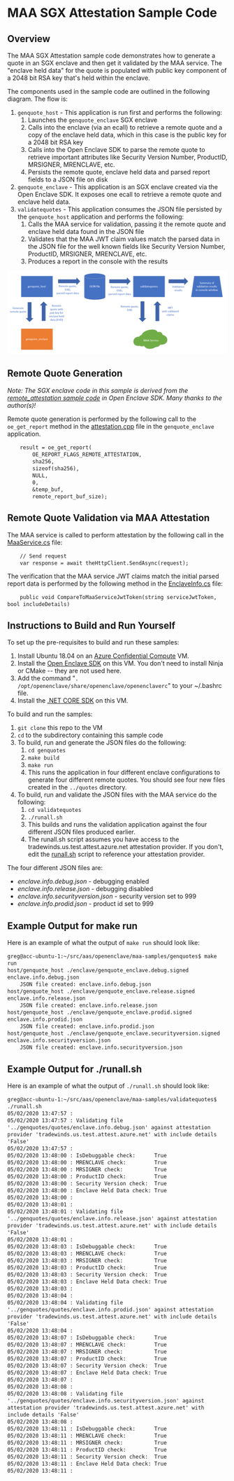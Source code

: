 # MAA SGX Attestation Sample Code
## Overview
The MAA SGX Attestation sample code demonstrates how to generate a quote in an SGX enclave and then get it validated by the MAA service.  The "enclave held data" for the quote is populated with public key component of a 2048 bit RSA key that's held within the enclave.

The components used in the sample code are outlined in the following diagram.  The flow is:
1. ```genquote_host``` - This application is run first and performs the following:
    1. Launches the ```genquote_enclave``` SGX enclave
    1. Calls into the enclave (via an ecall) to retrieve a remote quote and a copy of the enclave held data, which in this case is the public key for a 2048 bit RSA key
    1. Calls into the Open Enclave SDK to parse the remote quote to retrieve important attributes like Security Version Number, ProductID, MRSIGNER, MRENCLAVE, etc.
    1. Persists the remote quote, enclave held data and parsed report fields to a JSON file on disk
1. ```genquote_enclave``` - This application is an SGX enclave created via the Open Enclave SDK.  It exposes one ecall to retrieve a remote quote and enclave held data.
1. ```validatequotes``` - This application consumes the JSON file persisted by the ```genquote_host``` application and performs the following:
    1. Calls the MAA service for validation, passing it the remote quote and enclave held data found in the JSON file
    1. Validates that the MAA JWT claim values match the parsed data in the JSON file for the well known fields like Security Version Number, ProductID, MRSIGNER, MRENCLAVE, etc.
    1. Produces a report in the console with the results

![MAA SGX Attestation Overview Diagram](./docs/maa.sample.diagram.png)

## Remote Quote Generation
*Note: The SGX enclave code in this sample is derived from the [remote_attestation sample code](https://github.com/openenclave/openenclave/tree/master/samples/remote_attestation) in Open Enclave SDK.  Many thanks to the author(s)!*

Remote quote generation is performed by the following call to the ```oe_get_report``` method in the [attestation.cpp](./genquotes/common/attestation.cpp#L43) file in the ```genquote_enclave``` application.
```
    result = oe_get_report(
        OE_REPORT_FLAGS_REMOTE_ATTESTATION,
        sha256,
        sizeof(sha256),
        NULL, 
        0,
        &temp_buf,
        remote_report_buf_size);
```

## Remote Quote Validation via MAA Attestation

The MAA service is called to perform attestation by the following call in the [MaaService.cs](./validatequotes/MaaService.cs#L31) file:

```
    // Send request
    var response = await theHttpClient.SendAsync(request);
```

The verification that the MAA service JWT claims match the initial parsed report data is performed by the following method in the [EnclaveInfo.cs](./validatequotes/EnclaveInfo.cs#L31) file:
```
    public void CompareToMaaServiceJwtToken(string serviceJwtToken, bool includeDetails)
```


## Instructions to Build and Run Yourself

To set up the pre-requisites to build and run these samples:
1. Install Ubuntu 18.04 on an [Azure Confidential Compute](https://azure.microsoft.com/en-us/solutions/confidential-compute/) VM.
1. Install the [Open Enclave SDK](https://github.com/openenclave/openenclave/blob/v0.9.x/docs/GettingStartedDocs/install_oe_sdk-Ubuntu_18.04.md) on this VM.  You don't need to install Ninja or CMake -- they are not used here.
1. Add the command "```. /opt/openenclave/share/openenclave/openenclaverc```" to your ~/.bashrc file.
1. Install the [.NET CORE SDK](https://docs.microsoft.com/en-us/dotnet/core/install/linux-package-manager-ubuntu-1804) on this VM.

To build and run the samples:
1. ```git clone``` this repo to the VM
1. ```cd``` to the subdirectory containing this sample code
1. To build, run and generate the JSON files do the following:
    1. ```cd genquotes```
    1. ```make build```
    1. ```make run```
    1. This runs the application in four different enclave configurations to generate four different remote quotes.  You should see four new files created in the ```../quotes``` directory.
1. To build, run and validate the JSON files with the MAA service do the following:
    1. ```cd validatequotes```
    1. ```./runall.sh```
    1. This builds and runs the validation application against the four different JSON files produced earlier.
    1. The runall.sh script assumes you have access to the tradewinds.us.test.attest.azure.net attestation provider.  If you don't, edit the [runall.sh](./validatequotes/runall.sh#L5) script to reference your attestation provider.  

The four different JSON files are:
* *enclave.info.debug.json* - debugging enabled
* *enclave.info.release.json* - debugging disabled
* *enclave.info.securityversion.json* - security version set to 999
* *enclave.info.prodid.json* - product id set to 999

## Example Output for make run
Here is an example of what the output of ```make run``` should look like:

```
greg@acc-ubuntu-1:~/src/aas/openenclave/maa-samples/genquotes$ make run
host/genquote_host ./enclave/genquote_enclave.debug.signed              enclave.info.debug.json
    JSON file created: enclave.info.debug.json
host/genquote_host ./enclave/genquote_enclave.release.signed            enclave.info.release.json
    JSON file created: enclave.info.release.json
host/genquote_host ./enclave/genquote_enclave.prodid.signed             enclave.info.prodid.json
    JSON file created: enclave.info.prodid.json
host/genquote_host ./enclave/genquote_enclave.securityversion.signed    enclave.info.securityversion.json
    JSON file created: enclave.info.securityversion.json
```

## Example Output for ./runall.sh
Here is an example of what the output of ```./runall.sh``` should look like:

```
greg@acc-ubuntu-1:~/src/aas/openenclave/maa-samples/validatequotes$ ./runall.sh 
05/02/2020 13:47:57 : 
05/02/2020 13:47:57 : Validating file '../genquotes/quotes/enclave.info.debug.json' against attestation provider 'tradewinds.us.test.attest.azure.net' with include details 'False'
05/02/2020 13:47:57 : 
05/02/2020 13:48:00 : IsDebuggable check:      True
05/02/2020 13:48:00 : MRENCLAVE check:         True
05/02/2020 13:48:00 : MRSIGNER check:          True
05/02/2020 13:48:00 : ProductID check:         True
05/02/2020 13:48:00 : Security Version check:  True
05/02/2020 13:48:00 : Enclave Held Data check: True
05/02/2020 13:48:00 : 
05/02/2020 13:48:01 : 
05/02/2020 13:48:01 : Validating file '../genquotes/quotes/enclave.info.release.json' against attestation provider 'tradewinds.us.test.attest.azure.net' with include details 'False'
05/02/2020 13:48:01 : 
05/02/2020 13:48:03 : IsDebuggable check:      True
05/02/2020 13:48:03 : MRENCLAVE check:         True
05/02/2020 13:48:03 : MRSIGNER check:          True
05/02/2020 13:48:03 : ProductID check:         True
05/02/2020 13:48:03 : Security Version check:  True
05/02/2020 13:48:03 : Enclave Held Data check: True
05/02/2020 13:48:03 : 
05/02/2020 13:48:04 : 
05/02/2020 13:48:04 : Validating file '../genquotes/quotes/enclave.info.prodid.json' against attestation provider 'tradewinds.us.test.attest.azure.net' with include details 'False'
05/02/2020 13:48:04 : 
05/02/2020 13:48:07 : IsDebuggable check:      True
05/02/2020 13:48:07 : MRENCLAVE check:         True
05/02/2020 13:48:07 : MRSIGNER check:          True
05/02/2020 13:48:07 : ProductID check:         True
05/02/2020 13:48:07 : Security Version check:  True
05/02/2020 13:48:07 : Enclave Held Data check: True
05/02/2020 13:48:07 : 
05/02/2020 13:48:08 : 
05/02/2020 13:48:08 : Validating file '../genquotes/quotes/enclave.info.securityversion.json' against attestation provider 'tradewinds.us.test.attest.azure.net' with include details 'False'
05/02/2020 13:48:08 : 
05/02/2020 13:48:11 : IsDebuggable check:      True
05/02/2020 13:48:11 : MRENCLAVE check:         True
05/02/2020 13:48:11 : MRSIGNER check:          True
05/02/2020 13:48:11 : ProductID check:         True
05/02/2020 13:48:11 : Security Version check:  True
05/02/2020 13:48:11 : Enclave Held Data check: True
05/02/2020 13:48:11 : 
```
